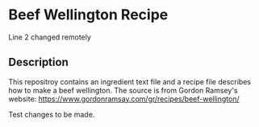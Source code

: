 # Beef Wellington Recipe
Line 2 changed remotely
## Description

This repositroy contains an ingredient text file and a recipe file describes how to make a beef wellington. The source is from Gordon Ramsey's website: https://www.gordonramsay.com/gr/recipes/beef-wellington/

Test changes to be made.
